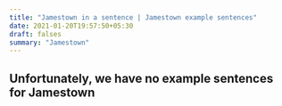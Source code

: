 ```yaml
---
title: "Jamestown in a sentence | Jamestown example sentences"
date: 2021-01-20T19:57:50+05:30
draft: falses
summary: "Jamestown"
---
```

## Unfortunately, we have no example sentences for Jamestown                 
